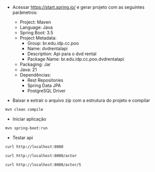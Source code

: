 
- Acessar https://start.spring.io/ e gerar projeto com as seguintes parâmetros:
    * Project: Maven
    * Language: Java
    * Spring Boot: 3.5
    * Project Metadata:
        * Group: br.edu.idp.cc.poo
        * Name: dvdrentalapi
        * Description: Api para o dvd rental
        * Package Name: br.edu.idp.cc.poo.dvdrentalapi
    * Packaging: Jar
    * Java: 21
    * Dependências:
        * Rest Repositories
        * Spring Data JPA
        * PostgreSQL Driver

- Baixar e extrair o arquivo zip com a estrutura do projeto e compilar

```bash
mvn clean compile
```

- Iniciar aplicação

```bash
mvn spring-boot:run
```

- Testar api

```bash
curl http://localhost:8080
```

```bash
curl http://localhost:8080/actor
```

```bash
curl http://localhost:8080/actor/5
```
